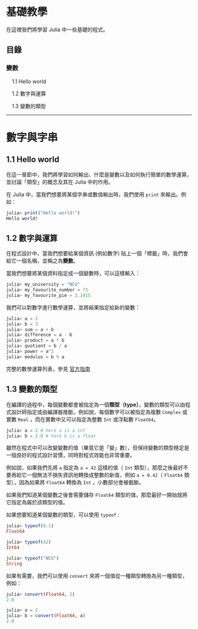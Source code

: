 # 基礎教學

在這裡我們將學習 Julia 中一些基礎的程式。

## 目錄

### 變數
&nbsp;&nbsp;&nbsp; 1.1 Hello world

&nbsp;&nbsp;&nbsp; 1.2 數字與運算

&nbsp;&nbsp;&nbsp; 1.3 變數的類型

---
# 數字與字串

## 1.1 Hello world

在這一章節中，我們將學習如何輸出、什麼是變數以及如何執行簡單的數學運算，並討論「類型」的概念及其在 Julia 中的作用。

在 Julia 中，當我們想要將某個字串或數值輸出時，我們使用 `print` 來輸出。例如：

```Julia
julia> print("Hello world!")
Hello world!
```


## 1.2 數字與運算

在程式設計中，當我們想要給某個資訊 (例如數字) 貼上一個「標籤」時，我們會給它一個名稱，並稱之為**變數**。

當我們想要將某個資料指定成一個變數時，可以這樣輸入：

```Julia
julia> my_university = "NCU"
julia> my_favourite_number = 73
julia> my_favourite_pie = 3.1415
```

我們可以對數字進行數學運算，並將結果指定給新的變數：

```Julia
julia> a = 2
julia> b = 3
julia> sum = a + b   
julia> difference = a - b   
julia> product = a * b  
julia> quotient = b / a   
julia> power = a^3   
julia> modulus = b % a  
```

完整的數學運算列表，參見 [官方指南](https://docs.julialang.org/en/v1/manual/mathematical-operations/index.html)



## 1.3 變數的類型

在編譯的過程中，每個變數都會被指定為一個**類型（type）**，變數的類型可以由程式設計師指定或由編譯器推斷。例如說，每個數字可以被指定為複數 `Complex` 或實數 `Real` ，而在實數中又可以指定為整數 `Int` 或浮點數 `Float64`。

```Julia
julia> a = 2 # here a is a int
julia> b = 2.0 # here b is a float
```

雖然在程式中可以改變變數的值（畢竟它是「變」數），但保持變數的類型穩定是一個良好的程式設計習慣，同時對程式效能也非常重要。

例如說，如果我們先將 `a` 指定為 `a = 42` 這樣的值（ `Int` 類型），那麼之後最好不要再給它一個無法不損失資訊地轉換成整數的新值，例如
`a = 0.42`（ `Float64` 類型），因為如果將 `Float64` 轉換為 `Int` ，小數部分會被截斷。

如果我們知道某個變數之後會需要儲存 `Float64` 類型的值，那麼最好一開始就將它指定為屬於該類型的值。


如果想要知道某個變數的類型，可以使用 `typeof` :

```Julia
julia> typeof(0.1)
Float64

julia> typeof(42)
Int64

julia> typeof("NCU")
String
```

如果有需要，我們可以使用 `convert` 來將一個值從一種類型轉換為另一種類型，例如：

```Julia
julia> convert(Float64, 2)
2.0

julia> a = 2
julia> b = convert(Float64, a)
2.0
```


